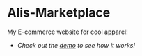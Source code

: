 # Alis-Marketplace
 My E-commerce website for cool apparel!

- *Check out the [demo](https://github.com/alialm05/Alis-Marketplace/blob/main/Demo.mp4) to see how it works!*
